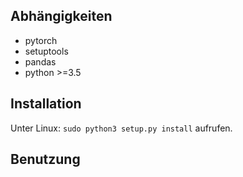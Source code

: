 ## Abhängigkeiten
* pytorch
* setuptools
* pandas
* python >=3.5

## Installation
Unter Linux: `sudo python3 setup.py install` aufrufen.


## Benutzung
